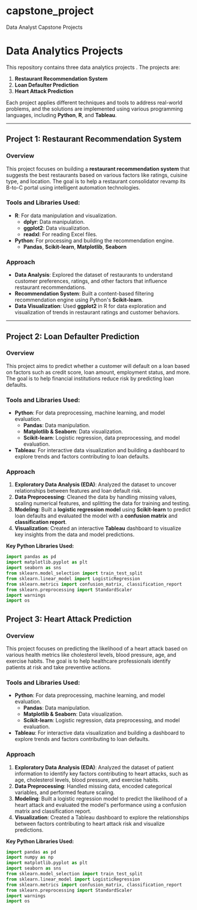 # capstone_project
Data Analyst Capstone Projects
# Data Analytics Projects

This repository contains three data analytics projects . The projects are:

1. **Restaurant Recommendation System**
2. **Loan Defaulter Prediction**
3. **Heart Attack Prediction**

Each project applies different techniques and tools to address real-world problems, and the solutions are implemented using various programming languages, including **Python**, **R**, and **Tableau**.

---

## Project 1: Restaurant Recommendation System

### Overview
This project focuses on building a **restaurant recommendation system** that suggests the best restaurants based on various factors like ratings, cuisine type, and location. The goal is to help a restaurant consolidator revamp its B-to-C portal using intelligent automation technologies.

### Tools and Libraries Used:
- **R**: For data manipulation and visualization.
  - **dplyr**: Data manipulation.
  - **ggplot2**: Data visualization.
  - **readxl**: For reading Excel files.
- **Python**: For processing and building the recommendation engine.
  - **Pandas**, **Scikit-learn**, **Matplotlib**, **Seaborn**

### Approach
- **Data Analysis**: Explored the dataset of restaurants to understand customer preferences, ratings, and other factors that influence restaurant recommendations.
- **Recommendation System**: Built a content-based filtering recommendation engine using Python's **Scikit-learn**.
- **Data Visualization**: Used **ggplot2** in R for data exploration and visualization of trends in restaurant ratings and customer behaviors.

---

## Project 2: Loan Defaulter Prediction

### Overview
This project aims to predict whether a customer will default on a loan based on factors such as credit score, loan amount, employment status, and more. The goal is to help financial institutions reduce risk by predicting loan defaults.

### Tools and Libraries Used:
- **Python**: For data preprocessing, machine learning, and model evaluation.
  - **Pandas**: Data manipulation.
  - **Matplotlib & Seaborn**: Data visualization.
  - **Scikit-learn**: Logistic regression, data preprocessing, and model evaluation.
- **Tableau**: For interactive data visualization and building a dashboard to explore trends and factors contributing to loan defaults.

### Approach
1. **Exploratory Data Analysis (EDA)**: Analyzed the dataset to uncover relationships between features and loan default risk.
2. **Data Preprocessing**: Cleaned the data by handling missing values, scaling numerical features, and splitting the data for training and testing.
3. **Modeling**: Built a **logistic regression model** using **Scikit-learn** to predict loan defaults and evaluated the model with a **confusion matrix** and **classification report**.
4. **Visualization**: Created an interactive **Tableau** dashboard to visualize key insights from the data and model predictions.

**Key Python Libraries Used:**
```python
import pandas as pd
import matplotlib.pyplot as plt
import seaborn as sns
from sklearn.model_selection import train_test_split
from sklearn.linear_model import LogisticRegression
from sklearn.metrics import confusion_matrix, classification_report
from sklearn.preprocessing import StandardScaler
import warnings
import os
```
## Project 3: Heart Attack Prediction

### Overview
This project focuses on predicting the likelihood of a heart attack based on various health metrics like cholesterol levels, blood pressure, age, and exercise habits. The goal is to help healthcare professionals identify patients at risk and take preventive actions.

### Tools and Libraries Used:
- **Python**: For data preprocessing, machine learning, and model evaluation.
  - **Pandas**: Data manipulation.
  - **Matplotlib & Seaborn**: Data visualization.
  - **Scikit-learn**: Logistic regression, data preprocessing, and model evaluation.
- **Tableau**: For interactive data visualization and building a dashboard to explore trends and factors contributing to loan defaults.

### Approach
1. **Exploratory Data Analysis (EDA)**:  Analyzed the dataset of patient information to identify key factors contributing to heart attacks, such as age, cholesterol levels, blood pressure, and exercise habits.
2. **Data Preprocessing**: Handled missing data, encoded categorical variables, and performed feature scaling.
3. **Modeling**: Built a logistic regression model to predict the likelihood of a heart attack and evaluated the model's performance using a confusion matrix and classification report.
4. **Visualization**: Created a Tableau dashboard to explore the relationships between factors contributing to heart attack risk and visualize predictions.

**Key Python Libraries Used:**
```python
import pandas as pd
import numpy as np
import matplotlib.pyplot as plt
import seaborn as sns
from sklearn.model_selection import train_test_split
from sklearn.linear_model import LogisticRegression
from sklearn.metrics import confusion_matrix, classification_report
from sklearn.preprocessing import StandardScaler
import warnings
import os

